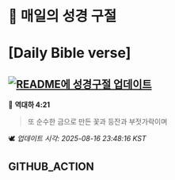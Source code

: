 # 🙏 매일의 성경 구절
# [Daily Bible verse]
## [![README에 성경구절 업데이트](https://github.com/DONGSUKA/first_test/actions/workflows/update-readme-bible.yml/badge.svg)](https://github.com/DONGSUKA/first_test/actions/workflows/update-readme-bible.yml)
<!-- START_BIBLE_VERSE -->
📖 **역대하 4:21**
> 또 순수한 금으로 만든 꽃과 등잔과 부젓가락이며

🕊️ _업데이트 시각: 2025-08-16 23:48:16 KST_
  <!-- END_BIBLE_VERSE -->
## GITHUB_ACTION
